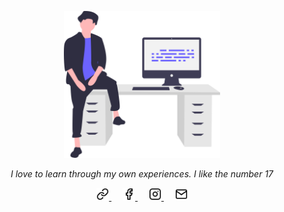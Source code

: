 <p align="center">
    <img src="https://raw.githubusercontent.com/hoangsang17th/hoangsang17th/main/svgs/feelingProud.svg" alt="hoangsang17th" width="250px">
    <p align="center"><i>I love to learn through my own experiences. I like the number 17</i></p>
    <p align="center">
        <a href="http://hoangsang17th.com" target="_blank">
            <img src="https://raw.githubusercontent.com/hoangsang17th/hoangsang17th/main/svgs/link.svg" alt="HoangSang17Th - My17th.com" width="20px">
        </a>
        &emsp;
        <a href="https://www.facebook.com/HoangSang17TH" target="_blank">
            <img src="https://raw.githubusercontent.com/hoangsang17th/hoangsang17th/main/svgs/facebook.svg" alt="HoangSang17Th - Facebook" width="20px">
        </a>
        &emsp;
        <a href="https://www.instagram.com/hoangsang17th/" target="_blank">
            <img src="https://raw.githubusercontent.com/hoangsang17th/hoangsang17th/main/svgs/instagram.svg" alt="HoangSang17Th - Instagram" width="20px">
        </a>
        &emsp;
        <a href="mailto: hoangsang17th@gmail.com" target="_blank">
            <img src="https://raw.githubusercontent.com/hoangsang17th/hoangsang17th/main/svgs/mail.svg" alt="HoangSang17Th - Email" width="20px"> 
        </a>
        <!-- <a href="" target="_blank">
            <img src="https://raw.githubusercontent.com/hoangsang17th/hoangsang17th/main/svgs/coffee.svg" alt="HoangSang17Th - Coffee" width="20px" style="padding:10px">
        </a> -->
    </p>
</p>
